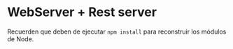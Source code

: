 # WebServer + Rest server 

Recuerden que deben de ejecutar ```npm install``` para reconstruir 
los módulos de Node.


